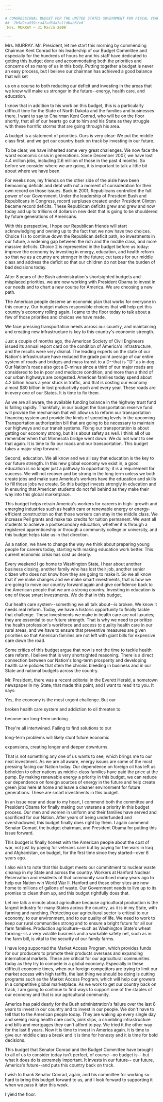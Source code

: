 ```yaml
---
---

# CONGRESSIONAL BUDGET FOR THE UNITED STATES GOVERNMENT FOR FISCAL YEAR
## `2b5d2ca959cca47ad54a7a11dbab6fe6`
`Mrs. MURRAY — 31 March 2009`

---
```



Mrs. MURRAY. Mr. President, let me start this morning by commending 
Chairman Kent Conrad for his leadership of our Budget Committee and 
especially for the hundreds of hours he and his staff have dedicated to 
getting this budget done and accommodating both the priorities and 
concerns of so many of us in this body. Putting together a budget is 
never an easy process, but I believe our chairman has achieved a good 
balance that will set


us on a course to both reducing our deficit and investing in the areas 
that we know will make us stronger in the future--energy, health care, 
and education.

I know that in addition to his work on this budget, this is a 
particularly difficult time for the State of North Dakota and the 
families and businesses there. I want to say to Chairman Kent Conrad, 
who will be on the floor shortly, that all of our hearts go out to him 
and his State as they struggle with these horrific storms that are 
going through his area.

A budget is a statement of priorities. Ours is very clear: We put the 
middle class first, and we get our country back on track by investing 
in our future.

To be clear, we have inherited some very great challenges. We now 
face the worst economic crisis in generations. Since December 2007, we 
have lost 4.4 million jobs, including 2.6 million of those in the past 
4 months. So before we consider where we are going, it is important to 
talk a little bit about where we have been.

For weeks now, my friends on the other side of the aisle have been 
bemoaning deficits and debt with not a moment of consideration for 
their own record on those issues. Back in 2001, Republicans controlled 
the full power of our Government. Under the leadership of President 
Bush and Republicans in Congress, record surpluses created under 
President Clinton became record deficits. These Republican deficits 
grew and grew and now today add up to trillions of dollars in new debt 
that is going to be shouldered by future generations of Americans.

With this perspective, I hope our Republican friends will start 
acknowledging and owning up to the fact that we now have two choices. 
Choice 1 is to continue down the Republican deficit path, no 
investments in our future, a widening gap between the rich and the 
middle class, and more massive deficits. Choice 2 is represented in the 
budget before us today: improve the economy by investing in energy, 
education, and health reform so that we as a country are stronger in 
the future; cut taxes for our middle class and address the deficit so 
that our children do not bear the burden of bad decisions today.

After 8 years of the Bush administration's shortsighted budgets and 
misplaced priorities, we are now working with President Obama to invest 
in our needs and to chart a new course for America. We are choosing a 
new path.

The American people deserve an economic plan that works for everyone 
in this country. Our budget makes responsible choices that will help 
get this country's economy rolling again. I came to the floor today to 
talk about a few of those priorities and choices we have made.

We face pressing transportation needs across our country, and 
maintaining and creating new infrastructure is key to this country's 
economic strength.

Just a couple of months ago, the American Society of Civil Engineers 
issued its annual report card on the condition of America's 
infrastructure, and the results were very dismal. The leading experts 
on the state of our Nation's infrastructure have reduced the grade 
point average of our entire system of roads and bridges and mass 
transit to a D--that is ''D'' as in dog. Our Nation's roads also got a 
D-minus since a third of our major roads are considered to be in poor 
and mediocre condition, and more than a third of our urban highways are 
congested. American families today spend about 4.2 billion hours a year 
stuck in traffic, and that is costing our economy almost $80 billion in 
lost productivity each and every year. These roads are in every one of 
our States. It is time to fix them.

As we are all aware, the available funding balance in the highway 
trust fund is falling rapidly. Thankfully, in our budget the 
transportation reserve fund will provide the mechanism that will allow 
us to reform our transportation financing system and provide the kinds 
of spending levels in the upcoming Transportation authorization bill 
that are going to be necessary to maintain our highways and our transit 
systems. Fixing our transportation is about getting our economy strong, 
but it is about safety as well. I think all of us remember when that 
Minnesota bridge went down. We do not want to see that again. It is 
time to fix our roads and our transportation. This budget takes a major 
step forward.

Second, education. We all know and we all say that education is the 
key to our future strength. In this new global economy we exist in, a 
good education is no longer just a pathway to opportunity; it is a 
requirement for success. We will not recover and be strong in the long 
term unless we both create jobs and make sure America's workers have 
the education and skills to fill those jobs we create. So this budget 
invests strongly in education and in ensuring that American students do 
not fall behind as they make their way into this global marketplace.

This budget helps retrain America's workers for careers in high-
growth and emerging industries such as health care or renewable energy 
or energy-efficient construction so that those workers can stay in the 
middle class. We increase Pell grants and make tax credits for tuition 
permanent. We want all students to achieve a postsecondary education, 
whether it is through a registered apprenticeship or through a 
community college or university, and this budget helps take us in that 
direction.

As a nation, we have to change the way we think about preparing young 
people for careers today, starting with making education work better. 
This current economic crisis has cost us dearly.

Every weekend I go home to Washington State, I hear about another 
business closing, another family who has lost their job, another senior 
citizen who does not know how they are going to make it. So we all know 
that if we make changes and we make smart investments, that is how we 
are going to move our country forward again and give confidence back to 
the American people that we are a strong country. Investing in 
education is one of those smart investments. We do that in this budget.

Our health care system--something we all talk about--is broken. We 
know it needs real reform. Today, we have a historic opportunity to 
finally tackle that challenge. These investments we make in health care 
are not luxuries; they are essential to our future strength. That is 
why we need to prioritize the health profession's workforce and access 
to quality health care in our rural areas, and we have to ensure that 
preventive measures are given priorities so that American families are 
not left with giant bills for expensive care down the road.

Some critics of this budget argue that now is not the time to tackle 
health care reform. I believe that is very shortsighted reasoning. 
There is a direct connection between our Nation's long-term prosperity 
and developing health care policies that stem the chronic bleeding in 
business and in our State and national budgets across the country.

Mr. President, there was a recent editorial in the Everett Herald, a 
hometown newspaper in my State, that made this point, and I want to 
read it to you. It says:




 Yes, the economy is the most urgent challenge. But our 


 broken health care system and addiction to oil threaten to 


 become our long-term undoing.



 They're all intertwined. Failing to find solutions to our 


 long-term problems will likely stunt future economic 


 expansions, creating longer and deeper downturns.


That is not something any one of us wants to see, which brings me to 
our next investment. As we are all aware, energy issues are some of the 
most pressing facing our Nation today. Our dependence on foreign oil 
has left us beholden to other nations as middle-class families have 
paid the price at the pump. By making renewable energy a priority in 
this budget, we can reduce our dependence on foreign sources of energy 
in the future and help create green jobs here at home and leave a 
cleaner environment for future generations. These are smart investments 
in this budget.

In an issue near and dear to my heart, I commend both the committee 
and President Obama for finally making our veterans a priority in this 
budget process. Our men and women in uniform and their families have 
served and sacrificed for our Nation. After years of being underfunded 
and overshadowed, this budget finally does right by them. I again 
commend Senator Conrad, the budget chairman, and President Obama for 
putting this issue forward.



This budget is finally honest with the American people about the cost 
of war, not just by paying for veterans care but by paying for the wars 
in Iraq and Afghanistan, on budget, for the first time since they 
started--over 6 years ago.

I also wish to note that this budget meets our commitment to nuclear 
waste cleanup in my State and across the country. Workers at Hanford 
Nuclear Reservation and residents of that community sacrificed many 
years ago to help our Nation win World War II. Hanford and those other 
sites are now home to millions of gallons of waste. Our Government 
needs to live up to its promise to clean them up, and this budget 
rightfully does that.

Let me talk a minute about agriculture because agricultural 
production is the largest industry for many States across the country, 
as it is in my State, with farming and ranching. Protecting our 
agricultural sector is critical to our economy, to our environment, and 
to our quality of life. We need to work to keep our rural communities 
strong and to ensure a bright future for all our farm families. 
Production agriculture--such as Washington State's wheat farming--is a 
very volatile business and a workable safety net, such as in the farm 
bill, is vital to the security of our family farms.

I have long supported the Market Access Program, which provides funds 
for our producers to promote their products overseas and expanding 
international markets. These are critical for our agricultural 
communities today as they try to compete in a global economy. 
Especially in these difficult economic times, when our foreign 
competitors are trying to limit our market access with high tariffs, 
the last thing we should be doing is cutting programs such as the 
Market Access Program, which will help our growers in a competitive 
global marketplace. As we work to get our country back on track, I am 
going to continue to find ways to support one of the staples of our 
economy and that is our agricultural community.

America has paid dearly for the Bush administration's failure over 
the last 8 years to invest in our country and to invest in our people. 
We don't have to tell that to the American people today. They are 
waking up every single day and seeing rising health care costs, pink 
slips, a crumbling infrastructure and bills and mortgages they can't 
afford to pay. We tried it the other way for the last 8 years. Now it 
is time to invest in America again. It is time to give our middle class 
a break and it is time for honesty and it is time for bold decisions.

This budget that Senator Conrad and the Budget Committee have brought 
to all of us to consider today isn't perfect, of course--no budget is--
but what it does do is extremely important. It invests in our future--
our future, America's future--and puts this country back on track.

I wish to thank Senator Conrad, again, and his committee for working 
so hard to bring this budget forward to us, and I look forward to 
supporting it when we pass it later this week.

I yield the floor.